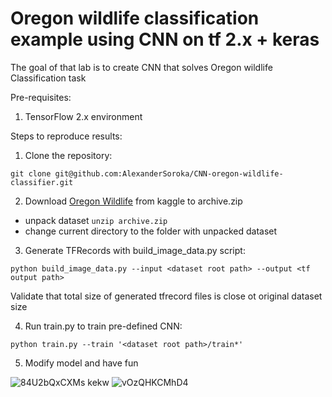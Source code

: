 # Oregon wildlife classification example using CNN on tf 2.x + keras

The goal of that lab is to create CNN that solves Oregon wildlife Classification task

Pre-requisites:
1. TensorFlow 2.x environment

Steps to reproduce results:
1. Clone the repository:
```
git clone git@github.com:AlexanderSoroka/CNN-oregon-wildlife-classifier.git
```
2. Download [Oregon Wildlife](https://www.kaggle.com/virtualdvid/oregon-wildlife) from kaggle to archive.zip
- unpack dataset `unzip archive.zip`
- change current directory to the folder with unpacked dataset

3. Generate TFRecords with build_image_data.py script:

```
python build_image_data.py --input <dataset root path> --output <tf output path>
```

Validate that total size of generated tfrecord files is close ot original dataset size

4. Run train.py to train pre-defined CNN:
```
python train.py --train '<dataset root path>/train*'
```

5. Modify model and have fun


![84U2bQxCXMs](https://user-images.githubusercontent.com/61012068/109959887-25559a00-7cf9-11eb-863f-eeb4d81102a2.jpg)
kekw
![vOzQHKCMhD4](https://user-images.githubusercontent.com/61012068/109959903-28e92100-7cf9-11eb-90d7-098729f73df7.jpg)
